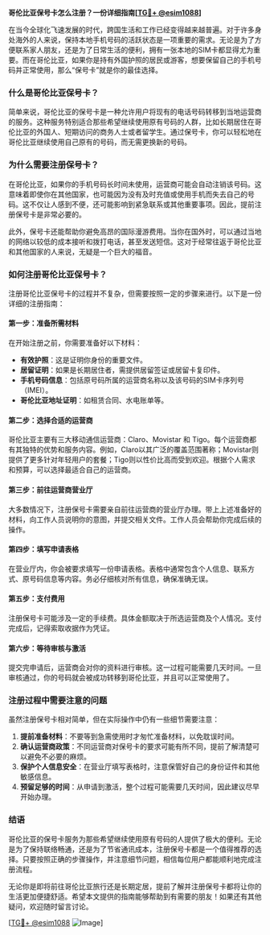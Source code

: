 **哥伦比亚保号卡怎么注册？一份详细指南[[TG💪+ @esim1088](https://t.me/s/esim1088)]**

在当今全球化飞速发展的时代，跨国生活和工作已经变得越来越普遍。对于许多身处海外的人来说，保持本地手机号码的活跃状态是一项重要的需求。无论是为了方便联系家人朋友，还是为了日常生活的便利，拥有一张本地的SIM卡都显得尤为重要。而在哥伦比亚，如果你是持有外国护照的居民或游客，想要保留自己的手机号码并正常使用，那么“保号卡”就是你的最佳选择。

### 什么是哥伦比亚保号卡？

简单来说，哥伦比亚的保号卡是一种允许用户将现有的电话号码转移到当地运营商的服务。这种服务特别适合那些希望继续使用原有号码的人群，比如长期居住在哥伦比亚的外国人、短期访问的商务人士或者留学生。通过保号卡，你可以轻松地在哥伦比亚继续使用自己原有的号码，而无需更换新的号码。

### 为什么需要注册保号卡？

在哥伦比亚，如果你的手机号码长时间未使用，运营商可能会自动注销该号码。这意味着即使你在其他国家，也可能因为没有及时充值或使用手机而失去自己的号码。这不仅让人感到不便，还可能影响到紧急联系或其他重要事项。因此，提前注册保号卡是非常必要的。

此外，保号卡还能帮助你避免高昂的国际漫游费用。当你在国外时，可以通过当地的网络以较低的成本接听和拨打电话，甚至发送短信。这对于经常往返于哥伦比亚和其他国家的人来说，无疑是一个巨大的福音。

### 如何注册哥伦比亚保号卡？

注册哥伦比亚保号卡的过程并不复杂，但需要按照一定的步骤来进行。以下是一份详细的注册指南：

#### 第一步：准备所需材料

在开始注册之前，你需要准备好以下材料：
- **有效护照**：这是证明你身份的重要文件。
- **居留证明**：如果是长期居住者，需提供居留签证或居留卡复印件。
- **手机号码信息**：包括原号码所属的运营商名称以及该号码的SIM卡序列号（IMEI）。
- **哥伦比亚地址证明**：如租赁合同、水电账单等。

#### 第二步：选择合适的运营商

哥伦比亚主要有三大移动通信运营商：Claro、Movistar 和 Tigo。每个运营商都有其独特的优势和服务内容。例如，Claro以其广泛的覆盖范围著称；Movistar则提供了更多针对年轻用户的套餐；Tigo则以性价比高而受到欢迎。根据个人需求和预算，可以选择最适合自己的运营商。

#### 第三步：前往运营商营业厅

大多数情况下，注册保号卡需要亲自前往运营商的营业厅办理。带上上述准备好的材料，向工作人员说明你的意图，并提交相关文件。工作人员会帮助你完成后续的操作。

#### 第四步：填写申请表格

在营业厅内，你会被要求填写一份申请表格。表格中通常包含个人信息、联系方式、原号码信息等内容。务必仔细核对所有信息，确保准确无误。

#### 第五步：支付费用

注册保号卡可能涉及一定的手续费。具体金额取决于所选运营商及个人情况。支付完成后，记得索取收据作为凭证。

#### 第六步：等待审核与激活

提交完申请后，运营商会对你的资料进行审核。这一过程可能需要几天时间。一旦审核通过，你的号码就会被成功转移到哥伦比亚，并且可以正常使用了。

### 注册过程中需要注意的问题

虽然注册保号卡相对简单，但在实际操作中仍有一些细节需要注意：

1. **提前准备材料**：不要等到急需使用时才匆忙准备材料，以免耽误时间。
2. **确认运营商政策**：不同运营商对保号卡的要求可能有所不同，提前了解清楚可以避免不必要的麻烦。
3. **保护个人信息安全**：在营业厅填写表格时，注意保管好自己的身份证件和其他敏感信息。
4. **预留足够的时间**：从申请到激活，整个过程可能需要几天时间，因此建议尽早开始办理。

### 结语

哥伦比亚的保号卡服务为那些希望继续使用原有号码的人提供了极大的便利。无论是为了保持联络畅通，还是为了节省通讯成本，注册保号卡都是一个值得推荐的选择。只要按照正确的步骤操作，并注意细节问题，相信每位用户都能顺利地完成注册流程。

无论你是即将前往哥伦比亚旅行还是长期定居，提前了解并注册保号卡都将让你的生活更加便捷舒适。希望本文提供的指南能够帮助到有需要的朋友！如果还有其他疑问，欢迎随时留言讨论。

[[TG💪+ @esim1088](https://t.me/s/esim1088) ![Image](https://i.postimg.cc/4NQfJmqS/Snipaste-2025-05-13-00-14-12.png)]